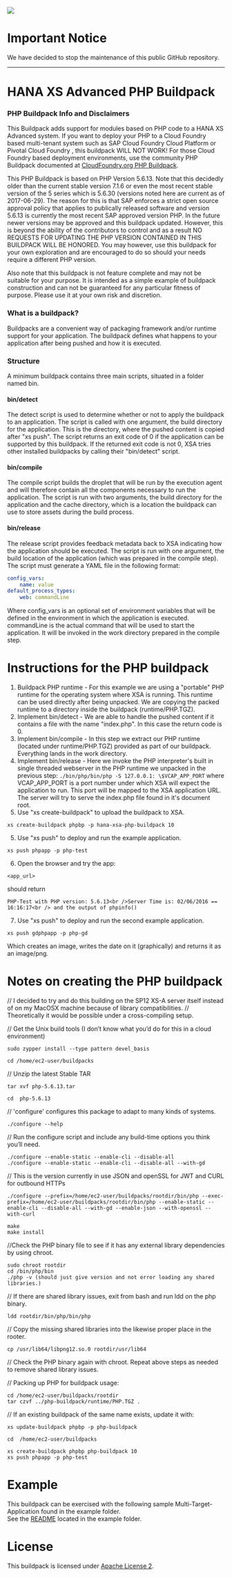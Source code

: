 ![](https://img.shields.io/badge/STATUS-NOT%20CURRENTLY%20MAINTAINED-red.svg?longCache=true&style=flat)

# Important Notice
We have decided to stop the maintenance of this public GitHub repository.

---

# HANA XS Advanced PHP Buildpack

### PHP Buildpack Info and Disclaimers
This Buildpack adds support for modules based on PHP code to a HANA XS Advanced system.  If you want to deploy your PHP to a Cloud Foundry based multi-tenant system such as SAP Cloud Foundry Cloud Platform or Pivotal Cloud Foundry , this buildpack WILL NOT WORK!  For those Cloud Foundry based deployment environments, use the community PHP Buildpack documented at [CloudFoundry.org PHP Buildpack](https://docs.cloudfoundry.org/buildpacks/php/).

This PHP Buildpack is based on PHP Version 5.6.13.  Note that this decidedly older than the current stable version 7.1.6 or even the most recent stable version of the 5 series which is 5.6.30 (versions noted here are current as of 2017-06-29).  The reason for this is that SAP enforces a strict open source approval policy that applies to publically released software and version 5.6.13 is currently the most recent SAP approved version PHP.  In the future newer versions may be approved and this buildpack updated.  However, this is beyond the ability of the contributors to control and as a result NO REQUESTS FOR UPDATING THE PHP VERSION CONTAINED IN THIS BUILDPACK WILL BE HONORED.  You may however, use this buildpack for your own exploration and are encouraged to do so should your needs require a different PHP version.

Also note that this buildpack is not feature complete and may not be suitable for your purpose.  It is intended as a simple example of buildpack construction and can not be guaranteed for any particular fitness of purpose.  Please use it at your own risk and discretion.

### What is a buildpack?
Buildpacks are a convenient way of packaging framework and/or runtime support for your application. The buildpack defines what happens to your application after being pushed and how it is executed.

### Structure
A minimum buildpack contains three main scripts, situated in a folder named bin.
#### bin/detect
The detect script is used to determine whether or not to apply the buildpack to an application. The script is called with one argument, the build directory for the application. This is the directory, where the pushed content is copied after "xs push". The script returns an exit code of 0 if the application can be supported by this buildpack. If the returned exit code is not 0, XSA tries other installed buildpacks by calling their "bin/detect" script.
#### bin/compile
The compile script builds the droplet that will be run by the execution agent and will therefore contain all the components necessary to run the application. The script is run with two arguments, the build directory for the application and the cache directory, which is a location the buildpack can use to store assets during the build process.
#### bin/release
The release script provides feedback metadata back to XSA indicating how the application should be executed. The script is run with one argument, the build location of the application (which was prepared in the compile step). The script must generate a YAML file in the following format:
```yml
config_vars:
    name: value
default_process_types:
    web: commandLine
```
Where config_vars is an optional set of environment variables that will be defined in the environment in which the application is executed. commandLine is the actual command that will be used to start the application. It will be invoked in the work directory prepared in the compile step. 

# Instructions for the PHP buildpack

1. Buildpack PHP runtime - For this example we are using a "portable" PHP runtime for the operating system where XSA is running. This runtime can be used directly after being unpacked. We are copying the packed runtime to a directory inside the buildpack (runtime/PHP.TGZ).
1. Implement bin/detect - We are able to handle the pushed content if it contains a file with the name "index.php". In this case the return code is 0.
2. Implement bin/compile - In this step we extract our PHP runtime (located under runtime/PHP.TGZ) provided as part of our buildpack. Everything lands in the work directory.
3. Implement bin/release - Here we invoke the PHP interpreter's built in single threaded webserver in the PHP runtime we unpacked in the previous step: ```./bin/php/bin/php -S 127.0.0.1: \$VCAP_APP_PORT``` where VCAP_APP_PORT is a port number under which XSA will expect the application to run. This port will be mapped to the XSA application URL.  The server will try to serve the index.php file found in it's document root.
4. Use "xs create-buildpack" to upload the buildpack to XSA. 
```
xs create-buildpack phpbp -p hana-xsa-php-buildpack 10
```
5. Use "xs push" to deploy and run the example application.  
```
xs push phpapp -p php-test
```
6. Open the browser and try the app: 
```
<app_url>
```
should return 
```
PHP-Test with PHP version: 5.6.13<br />Server Time is: 02/06/2016 == 16:16:17<br /> and the output of phpinfo()
```
7. Use "xs push" to deploy and run the second example application.  
```
xs push gdphpapp -p php-gd
``` 
Which creates an image, writes the date on it (graphically) and returns it as an image/png.

# Notes on creating the PHP buildpack

// I decided to try and do this building on the SP12 XS-A server itself instead of on my MacOSX machine because of library compatibilities.
// Theoretically it would be possible under a cross-compiling setup.

// Get the Unix build tools (I don’t know what you’d do for this in a cloud environment)
```
sudo zypper install --type pattern devel_basis
```

```
cd /home/ec2-user/buildpacks
```

// Unzip the latest Stable TAR
```
tar xvf php-5.6.13.tar

cd  php-5.6.13
```

// 'configure' configures this package to adapt to many kinds of systems.
```
./configure --help
```

// Run the configure script and include any build-time options you think you’ll need.
```
./configure --enable-static --enable-cli --disable-all
./configure --enable-static --enable-cli --disable-all --with-gd
```

// This is the version currently in use JSON and openSSL for JWT and CURL for outbound HTTPs
```
./configure --prefix=/home/ec2-user/buildpacks/rootdir/bin/php --exec-prefix=/home/ec2-user/buildpacks/rootdir/bin/php --enable-static --enable-cli --disable-all --with-gd --enable-json --with-openssl --with-curl
```

```
make
make install
```

//Check the PHP binary file to see if it has any external library dependencies by using chroot.

```
sudo chroot rootdir
cd /bin/php/bin
./php -v (should just give version and not error loading any shared libraries.)
```

// If there are shared library issues, exit from bash and run ldd on the php binary.

```
ldd rootdir/bin/php/bin/php
```

// Copy the missing shared libraries into the likewise proper place in the rooter.

```
cp /usr/lib64/libpng12.so.0 rootdir/usr/lib64
```

// Check the PHP binary again with chroot.  Repeat above steps as needed to remove shared library issues.

// Packing up PHP for buildpack usage:

```
cd /home/ec2-user/buildpacks/rootdir
tar czvf ../php-buildpack/runtime/PHP.TGZ .
```

// If an existing buildpack of the same name exists, update it with:  
```
xs update-buildpack phpbp -p php-buildpack
```

```
cd  /home/ec2-user/buildpacks

xs create-buildpack phpbp php-buildpack 10
xs push phpapp -p php-test
```

# Example

This buildpack can be exercised with the following sample Multi-Target-Application found in the example folder.  
See the [README](/example/README.md) located in the example folder.

# License

This buildpack is licensed under [Apache License 2](/LICENSE).
